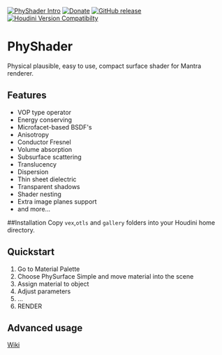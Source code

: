 [![PhyShader Intro](../../wiki/img/happy.jpg "PhyShader Intro")](http://vimeo.com/116465165)
[![Donate](https://www.paypalobjects.com/webstatic/en_US/btn/btn_donate_74x21.png)](https://www.paypal.com/cgi-bin/webscr?cmd=_s-xclick&hosted_button_id=996RRSDD2C3YQ) [![GitHub release](https://img.shields.io/github/release/groundflyer/physhader-for-mantra.svg)](https://github.com/groundflyer/physhader-for-mantra/releases) [![Houdini Version Compatibilty](https://img.shields.io/badge/houdini%20version-14-yellow.svg)](http://www.sidefx.com/index.php?option=com_download&Itemid=208)

# PhyShader
Physical plausible, easy to use, compact surface shader for Mantra renderer.

## Features
* VOP type operator
* Energy conserving
* Microfacet-based BSDF's
* Anisotropy
* Conductor Fresnel
* Volume absorption
* Subsurface scattering
* Translucency
* Dispersion
* Thin sheet dielectric
* Transparent shadows
* Shader nesting
* Extra image planes support
* and more...

##Installation
Copy `vex`,`otls` and `gallery` folders into your Houdini home directory.

## Quickstart
1. Go to Material Palette
2. Choose PhySurface Simple and move material into the scene
3. Assign material to object
4. Adjust parameters
5. ...
6. RENDER

## Advanced usage
[Wiki](../../wiki/Home)
